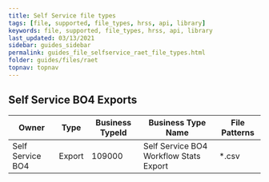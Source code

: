 ```yaml
---
title: Self Service file types
tags: [file, supported, file_types, hrss, api, library]
keywords: file, supported, file_types, hrss, api, library
last_updated: 03/13/2021
sidebar: guides_sidebar
permalink: guides_file_selfservice_raet_file_types.html
folder: guides/files/raet
topnav: topnav
---
```


## Self Service BO4 Exports

| Owner            | Type   | Business TypeId | Business Type Name                     | File Patterns |
| ---------------- | ------ | --------------- | -------------------------------------- | ------------- |
| Self Service BO4 | Export | 109000          | Self Service BO4 Workflow Stats Export | *.csv         |
